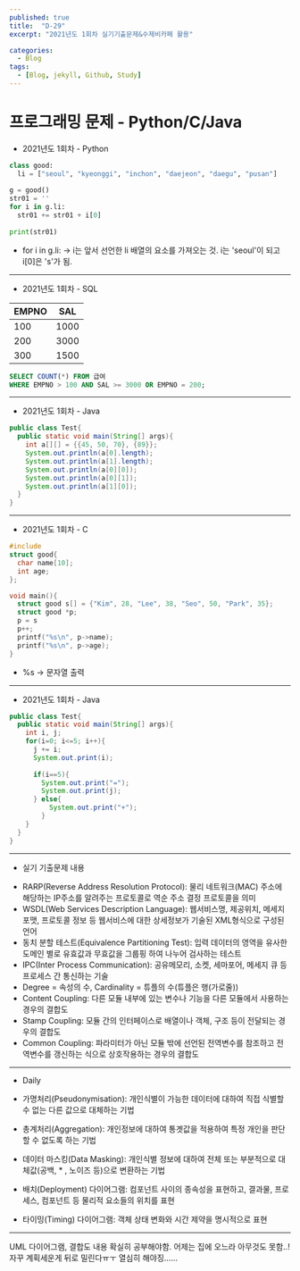 ```yaml
---
published: true
title:  "D-29"
excerpt: "2021년도 1회차 실기기출문제&수제비카페 활용"

categories:
  - Blog
tags:
  - [Blog, jekyll, Github, Study]
---
```

# 프로그래밍 문제 - Python/C/Java

* 2021년도 1회차 - Python

```python
class good:
  li = ["seoul", "kyeonggi", "inchon", "daejeon", "daegu", "pusan"]
  
g = good()
str01 = ''
for i in g.li:
  str01 += str01 + i[0]
  
print(str01)
```

- for i in g.li: -> i는 앞서 선언한 li 배열의 요소를 가져오는 것. i는 'seoul'이 되고 i[0]은 's'가 됨.

***

* 2021년도 1회차 - SQL

|EMPNO|SAL|
|---|---|
|100|1000|
|200|3000|
|300|1500|

```sql
SELECT COUNT(*) FROM 급여
WHERE EMPNO > 100 AND SAL >= 3000 OR EMPNO = 200;
```

***

* 2021년도 1회차 - Java

```java
public class Test{
  public static void main(String[] args){
    int a[][] = {{45, 50, 70}, {89}};
    System.out.println(a[0].length);
    System.out.println(a[1].length);
    System.out.println(a[0][0]);
    System.out.println(a[0][1]);
    System.out.println(a[1][0]);
  }
}
```

***

* 2021년도 1회차 - C

```c
#include
struct good{
  char name[10];
  int age;
};

void main(){
  struct good s[] = {"Kim", 28, "Lee", 38, "Seo", 50, "Park", 35};
  struct good *p;
  p = s
  p++;
  printf("%s\n", p->name);
  printf("%s\n", p->age);
}
```

- %s -> 문자열 출력

***

* 2021년도 1회차 - Java

```java
public class Test{
  public static void main(String[] args){
    int i, j;
    for(i=0; i<=5; i++){
      j += i;
      System.out.print(i);
      
      if(i==5){
        System.out.print("=");
        System.out.print(j);
      } else{
          System.out.print("+");
        }
    }
  }
}
```

***

* 실기 기출문제 내용

- RARP(Reverse Address Resolution Protocol): 물리 네트워크(MAC) 주소에 해당하는 IP주소를 알려주는 프로토콜로 역순 주소 결정 프로토콜을 의미     
- WSDL(Web Services Description Language): 웹서비스명, 제공위치, 메세지 포맷, 프로토콜 정보 등 웹서비스에 대한 상세정보가 기술된 XML형식으로 구성된 언어     
- 동치 분할 테스트(Equivalence Partitioning Test): 입력 데이터의 영역을 유사한 도메인 별로 유효값과 무효값을 그룹핑 하여 나누어 검사하는 테스트     
- IPC(Inter Process Communication): 공유메모리, 소켓, 세마포어, 메세지 큐 등 프로세스 간 통신하는 기술     
- Degree = 속성의 수, Cardinality = 튜플의 수(튜플은 행(가로줄))     
- Content Coupling: 다른 모듈 내부에 있는 변수나 기능을 다른 모듈에서 사용하는 경우의 결합도     
- Stamp Coupling: 모듈 간의 인터페이스로 배열이나 객체, 구조 등이 전달되는 경우의 결합도     
- Common Coupling: 파라미터가 아닌 모듈 밖에 선언된 전역변수를 참조하고 전역변수를 갱신하는 식으로 상호작용하는 경우의 결합도     

*** 

* Daily     
- 가명처리(Pseudonymisation): 개인식별이 가능한 데이터에 대하여 직접 식별할 수 없는 다른 값으로 대체하는 기법       
- 총계처리(Aggregation): 개인정보에 대하여 통곗값을 적용하여 특정 개인을 판단할 수 없도록 하는 기법      
- 데이터 마스킹(Data Masking): 개인식별 정보에 대하여 전체 또는 부분적으로 대체값(공백, * , 노이즈 등)으로 변환하는 기법

- 배치(Deployment) 다이어그램: 컴포넌트 사이의 종속성을 표현하고, 결과물, 프로세스, 컴포넌트 등 물리적 요소들의 위치를 표현
- 타이밍(Timing) 다이어그램: 객체 상태 변화와 시간 제약을 명시적으로 표현

***

UML 다이어그램, 결합도 내용 확실히 공부해야함.
어제는 집에 오느라 아무것도 못함..! 자꾸 계획세운게 뒤로 밀린다ㅠㅜ 열심히 해야징......
    
    
    
    
    
    
